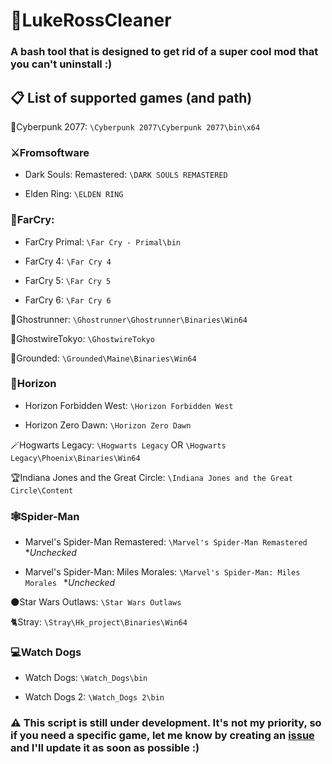 # 🧼LukeRossCleaner
### A bash tool that is designed to get rid of a super cool mod that you can't uninstall :)

## 📋 List of supported games (and path)

🤖Cyberpunk 2077:
`\Cyberpunk 2077\Cyberpunk 2077\bin\x64`

### ⚔️Fromsoftware
- Dark Souls: Remastered:
`\DARK SOULS REMASTERED`

- Elden Ring:
`\ELDEN RING`

### 🔫FarCry:
- FarCry Primal:
`\Far Cry - Primal\bin`

- FarCry 4:
`\Far Cry 4`

- FarCry 5:
`\Far Cry 5`

- FarCry 6:
`\Far Cry 6`

🤺Ghostrunner:
`\Ghostrunner\Ghostrunner\Binaries\Win64`

👻GhostwireTokyo:
`\GhostwireTokyo` 

🐛Grounded:
`\Grounded\Maine\Binaries\Win64` 

### 🦕Horizon
- Horizon Forbidden West:
`\Horizon Forbidden West`

- Horizon Zero Dawn:
`\Horizon Zero Dawn`

🪄Hogwarts Legacy:
`\Hogwarts Legacy`
OR
`\Hogwarts Legacy\Phoenix\Binaries\Win64`

🏆Indiana Jones and the Great Circle:
`\Indiana Jones and the Great Circle\Content`

### 🕸️Spider-Man
- Marvel's Spider-Man Remastered:
`\Marvel's Spider-Man Remastered` **Unchecked*

- Marvel's Spider-Man: Miles Morales:
`\Marvel's Spider-Man: Miles Morales ` **Unchecked*

🌑Star Wars Outlaws:
`\Star Wars Outlaws`

🐈Stray:
`\Stray\Hk_project\Binaries\Win64`

### 💻Watch Dogs
- Watch Dogs:
`\Watch_Dogs\bin`

- Watch Dogs 2:
`\Watch_Dogs 2\bin`

### ⚠️ This script is still under development. It's not my priority, so if you need a specific game, let me know by creating an [issue](https://github.com/Yelodress/LukeRossCleaner/issues) and I'll update it as soon as possible :)
